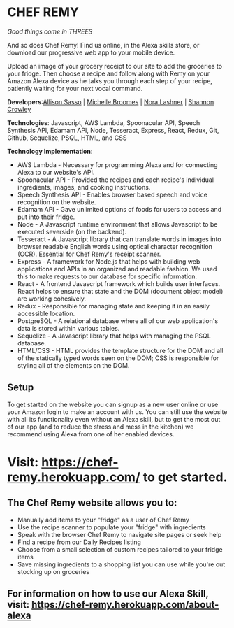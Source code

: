 # CHEF REMY

_Good things come in THREES_

And so does Chef Remy! Find us online, in the Alexa skills store, or download our progressive web app to your mobile device.

Upload an image of your grocery receipt to our site to add the groceries to your fridge. Then choose a recipe and follow along with Remy on your Amazon Alexa device as he talks you through each step of your recipe, patiently waiting for your next vocal command.

**Developers**:[Allison Sasso](https://github.com/AlliQS) | [Michelle Broomes](https://github.com/mbroomes22) | [Nora Lashner](https://github.com/nlashner) | [Shannon Crowley](https://github.com/scrowley016)

**Technologies**: Javascript, AWS Lambda, Spoonacular API, Speech Synthesis API, Edamam API, Node, Tesseract, Express, React, Redux, Git, Github, Sequelize, PSQL, HTML, and CSS

**Technology Implementation**:

* AWS Lambda - Necessary for programming Alexa and for connecting Alexa to our website's API.
* Spoonacular API - Provided the recipes and each recipe's individual ingredients, images, and cooking instructions.
* Speech Synthesis API - Enables browser based speech and voice recognition on the website.
* Edamam API - Gave unlimited options of foods for users to access and put into their fridge.
* Node - A Javascript runtime environment that allows Javascript to be executed severside (on the backend).
* Tesseract - A Javascript library that can translate words in images into browser readable English words using optical character recognition (OCR). Essential for Chef Remy's receipt scanner.
* Express - A framework for Node.js that helps with building web applications and APIs in an organized and readable fashion. We used this to make requests to our database for specific information.
* React - A frontend Javascript framework which builds user interfaces. React helps to ensure that state and the DOM (document object model) are working cohesively.
* Redux - Responsible for managing state and keeping it in an easily accessible location.
* PostgreSQL - A relational database where all of our web application's data is stored within various tables.
* Sequelize - A Javascript library that helps with managing the PSQL database.
* HTML/CSS - HTML provides the template structure for the DOM and all of the statically typed words seen on the DOM; CSS is responsible for styling all of the elements on the DOM.
  <!-- * Redis - A key-value database that stores all of its data in RAM, providing incredible data access speeds. Redis allows us to cache the info that the browser requires to render certain information so that on the user's visit they can quickly access the information they need.-->

## Setup

To get started on the website you can signup as a new user online or use your Amazon login to make an account with us. You can still use the website with all its functionality even without an Alexa skill, but to get the most out of our app (and to reduce the stress and mess in the kitchen) we recommend using Alexa from one of her enabled devices.

# Visit: https://chef-remy.herokuapp.com/ to get started.

## The Chef Remy website allows you to:

* Manually add items to your "fridge" as a user of Chef Remy
* Use the recipe scanner to populate your "fridge" with ingredients
* Speak with the browser Chef Remy to navigate site pages or seek help
* Find a recipe from our Daily Recipes listing
* Choose from a small selection of custom recipes tailored to your fridge items
* Save missing ingredients to a shopping list you can use while you're out stocking up on groceries

## For information on how to use our Alexa Skill, visit: https://chef-remy.herokuapp.com/about-alexa
